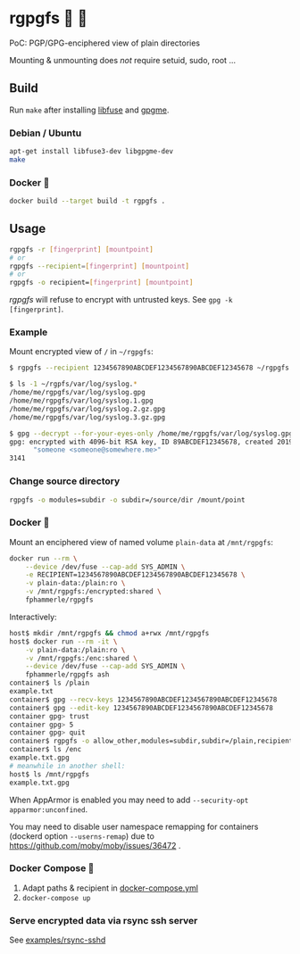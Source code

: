 # rgpgfs 💾 🔐

PoC: PGP/GPG-enciphered view of plain directories

Mounting & unmounting does *not* require setuid, sudo, root ...

## Build

Run `make` after installing
[libfuse](https://github.com/libfuse/libfuse)
and
[gpgme](https://www.gnupg.org/software/gpgme/index.html).

### Debian / Ubuntu

```sh
apt-get install libfuse3-dev libgpgme-dev
make
```

### Docker 🐳

```sh
docker build --target build -t rgpgfs .
```

## Usage

```sh
rgpgfs -r [fingerprint] [mountpoint]
# or
rgpgfs --recipient=[fingerprint] [mountpoint]
# or
rgpgfs -o recipient=[fingerprint] [mountpoint]
```

*rgpgfs* will refuse to encrypt with untrusted keys.
See `gpg -k [fingerprint]`.

### Example

Mount encrypted view of `/` in `~/rgpgfs`:

```sh
$ rgpgfs --recipient 1234567890ABCDEF1234567890ABCDEF12345678 ~/rgpgfs

$ ls -1 ~/rgpfs/var/log/syslog.*
/home/me/rgpgfs/var/log/syslog.gpg
/home/me/rgpgfs/var/log/syslog.1.gpg
/home/me/rgpgfs/var/log/syslog.2.gz.gpg
/home/me/rgpgfs/var/log/syslog.3.gz.gpg

$ gpg --decrypt --for-your-eyes-only /home/me/rgpgfs/var/log/syslog.gpg | wc -l
gpg: encrypted with 4096-bit RSA key, ID 89ABCDEF12345678, created 2019-03-30
      "someone <someone@somewhere.me>"
3141
```

### Change source directory

```sh
rgpgfs -o modules=subdir -o subdir=/source/dir /mount/point
```

### Docker 🐳

Mount an enciphered view of named volume `plain-data` at `/mnt/rgpgfs`:

```sh
docker run --rm \
    --device /dev/fuse --cap-add SYS_ADMIN \
    -e RECIPIENT=1234567890ABCDEF1234567890ABCDEF12345678 \
    -v plain-data:/plain:ro \
    -v /mnt/rgpgfs:/encrypted:shared \
    fphammerle/rgpgfs
```

Interactively:

```sh
host$ mkdir /mnt/rgpgfs && chmod a+rwx /mnt/rgpgfs
host$ docker run --rm -it \
    -v plain-data:/plain:ro \
    -v /mnt/rgpgfs:/enc:shared \
    --device /dev/fuse --cap-add SYS_ADMIN \
    fphammerle/rgpgfs ash
container$ ls /plain
example.txt
container$ gpg --recv-keys 1234567890ABCDEF1234567890ABCDEF12345678
container$ gpg --edit-key 1234567890ABCDEF1234567890ABCDEF12345678
container gpg> trust
container gpg> 5
container gpg> quit
container$ rgpgfs -o allow_other,modules=subdir,subdir=/plain,recipient=12345678 /enc
container$ ls /enc
example.txt.gpg
# meanwhile in another shell:
host$ ls /mnt/rgpgfs
example.txt.gpg
```

When AppArmor is enabled
you may need to add `--security-opt apparmor:unconfined`.

You may need to disable user namespace remapping for containers
(dockerd option `--userns-remap`)
due to https://github.com/moby/moby/issues/36472 .

### Docker Compose 🐙

1. Adapt paths & recipient in [docker-compose.yml](docker-compose.yml)
2. `docker-compose up`

### Serve encrypted data via rsync ssh server

See [examples/rsync-sshd](examples/rsync-sshd/docker-compose.yml)
